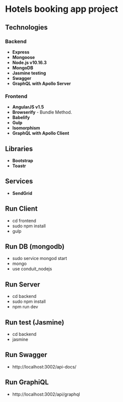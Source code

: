 # Hotels booking app project

## Technologies

### Backend

* **Express**
* **Mongoose** 
* **Node.js v10.16.3**
* **MongoDB**
* **Jasmine testing**
* **Swagger**
* **GraphQL with Apollo Server**


### Frontend

* **AngularJS v1.5**
* **Browserify** - Bundle Method.
* **Babelify**
* **Gulp**
* **Isomorphism**
* **GraphQL with Apollo Client**

## Libraries
* **Bootstrap**
* **Toastr**

## Services
* **SendGrid**

## Run Client
- cd frontend
- sudo npm install
- gulp

## Run DB (mongodb)

- sudo service mongod start
- mongo
- use conduit_nodejs

## Run Server

- cd backend
- sudo npm install
- npm run dev

## Run test (Jasmine)

- cd backend
- jasmine

## Run Swagger

- http://localhost:3002/api-docs/

## Run GraphiQL

- http://localhost:3002/api/graphql

